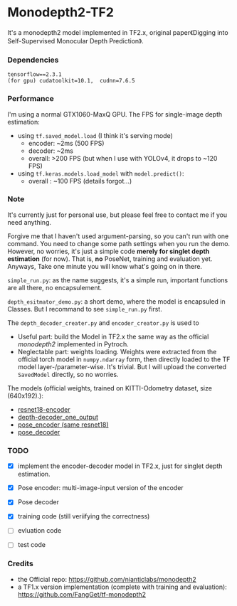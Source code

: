 # Monodepth2-TF2
It's a monodepth2 model implemented in TF2.x, original paper《Digging into Self-Supervised Monocular Depth Prediction》.

### Dependencies
```
tensorflow==2.3.1
(for gpu) cudatoolkit=10.1,  cudnn=7.6.5
```

### Performance
I'm using a normal GTX1060-MaxQ GPU. The FPS for single-image depth estimation:
- using `tf.saved_model.load` (I think it's serving mode)
  - encoder: ~2ms (500 FPS)
  - decoder: ~2ms
  - overall: >200 FPS (but when I use with YOLOv4, it drops to ~120 FPS)
- using `tf.keras.models.load_model` with `model.predict()`:
  - overall : ~100 FPS (details forgot...)


### Note

It's currently just for personal use, but please feel free to contact me if you need anything. 

Forgive me that I haven't used argument-parsing, so you can't run with one command. You need to change some path settings when you run the demo. However, no worries, it's just a simple code **merely for singlet depth estimation** (for now). That is, **no** PoseNet, training and evaluation yet. 
Anyways, Take one minute you will know what's going on in there.

`simple_run.py`: as the name suggests, it's a simple run, important functions are all there, no encapsulement.

`depth_esitmator_demo.py`: a short demo, where the model is encapsuled in Classes. But I recommand to see `simple_run.py` first.

The `depth_decoder_creater.py` and `encoder_creator.py` is used to 
- Useful part: build the Model in TF2.x the same way as the official *monodepth2* implemented in Pytroch.
- Neglectable part: weights loading. Weights were extracted from the official torch model in `numpy.ndarray` form, then directly loaded to the TF model layer-/parameter-wise. It's trivial. But I will upload the converted `SavedModel` directly, so no worries.

The models (official weights, trained on KITTI-Odometry dataset, size (640x192).):
- [resnet18-encoder](https://drive.google.com/drive/folders/1yBIYsphJInPIjGtL3NjMzHhjVk6ExoRC?usp=sharing) 
- [depth-decoder_one_output](https://drive.google.com/drive/folders/19LdqNfcLJDneNu79TtUupDPael3vo0VM?usp=sharing) 
- [pose_encoder (same resnet18)](https://drive.google.com/drive/folders/1FW_Biq18WUNDV34sDZUt7Ztd5_1_U6Zo?usp=sharing)
- [pose_decoder](https://drive.google.com/drive/folders/1_H1HZNXFUAZgnBWNLcbeuHDM9eoNP-5k?usp=sharing)

### TODO
- [X] implement the encoder-decoder model in TF2.x, just for singlet depth estimation. 
- [X] Pose encoder: multi-image-input version of the encoder
- [X] Pose decoder
- [X] training code (still veriifying the correctness)
- [ ] evluation code
- [ ] test code


### Credits
- the Official repo: https://github.com/nianticlabs/monodepth2
- a TF1.x version implementation (complete with training and evaluation): https://github.com/FangGet/tf-monodepth2
